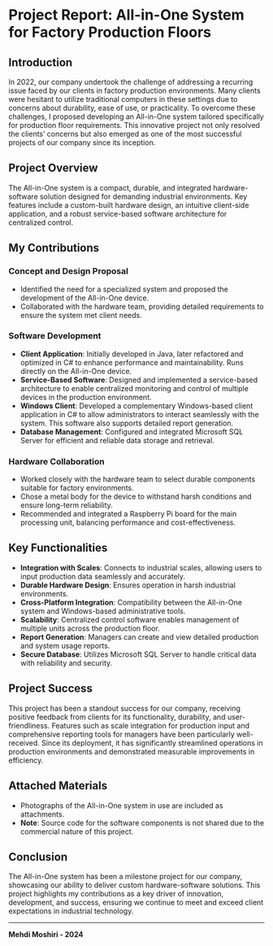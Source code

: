 # Project Report: All-in-One System for Factory Production Floors

## Introduction

In 2022, our company undertook the challenge of addressing a recurring issue faced by our clients in factory production environments. Many clients were hesitant to utilize traditional computers in these settings due to concerns about durability, ease of use, or practicality. To overcome these challenges, I proposed developing an All-in-One system tailored specifically for production floor requirements. This innovative project not only resolved the clients’ concerns but also emerged as one of the most successful projects of our company since its inception.

## Project Overview

The All-in-One system is a compact, durable, and integrated hardware-software solution designed for demanding industrial environments. Key features include a custom-built hardware design, an intuitive client-side application, and a robust service-based software architecture for centralized control.

## My Contributions

### Concept and Design Proposal

- Identified the need for a specialized system and proposed the development of the All-in-One device.
- Collaborated with the hardware team, providing detailed requirements to ensure the system met client needs.

### Software Development

- **Client Application**: Initially developed in Java, later refactored and optimized in C# to enhance performance and maintainability. Runs directly on the All-in-One device.
- **Service-Based Software**: Designed and implemented a service-based architecture to enable centralized monitoring and control of multiple devices in the production environment.
- **Windows Client**: Developed a complementary Windows-based client application in C# to allow administrators to interact seamlessly with the system. This software also supports detailed report generation.
- **Database Management**: Configured and integrated Microsoft SQL Server for efficient and reliable data storage and retrieval.

### Hardware Collaboration

- Worked closely with the hardware team to select durable components suitable for factory environments.
- Chose a metal body for the device to withstand harsh conditions and ensure long-term reliability.
- Recommended and integrated a Raspberry Pi board for the main processing unit, balancing performance and cost-effectiveness.

## Key Functionalities

- **Integration with Scales**: Connects to industrial scales, allowing users to input production data seamlessly and accurately.
- **Durable Hardware Design**: Ensures operation in harsh industrial environments.
- **Cross-Platform Integration**: Compatibility between the All-in-One system and Windows-based administrative tools.
- **Scalability**: Centralized control software enables management of multiple units across the production floor.
- **Report Generation**: Managers can create and view detailed production and system usage reports.
- **Secure Database**: Utilizes Microsoft SQL Server to handle critical data with reliability and security.

## Project Success

This project has been a standout success for our company, receiving positive feedback from clients for its functionality, durability, and user-friendliness. Features such as scale integration for production input and comprehensive reporting tools for managers have been particularly well-received. Since its deployment, it has significantly streamlined operations in production environments and demonstrated measurable improvements in efficiency.

## Attached Materials

- Photographs of the All-in-One system in use are included as attachments.
- **Note**: Source code for the software components is not shared due to the commercial nature of this project.

## Conclusion

The All-in-One system has been a milestone project for our company, showcasing our ability to deliver custom hardware-software solutions. This project highlights my contributions as a key driver of innovation, development, and success, ensuring we continue to meet and exceed client expectations in industrial technology.

---

**Mehdi Moshiri - 2024**
